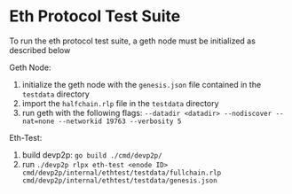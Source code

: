 # Eth Protocol Test Suite

To run the eth protocol test suite, a geth node must be initialized as described below

Geth Node:
1. initialize the geth node with the `genesis.json` file contained in the `testdata` directory
2. import the `halfchain.rlp` file in the `testdata` directory
3. run geth with the following flags: `--datadir <datadir> --nodiscover --nat=none --networkid 19763 --verbosity 5`

Eth-Test:

1. build devp2p: `go build ./cmd/devp2p/`
2. run `./devp2p rlpx eth-test <enode ID> cmd/devp2p/internal/ethtest/testdata/fullchain.rlp cmd/devp2p/internal/ethtest/testdata/genesis.json`



